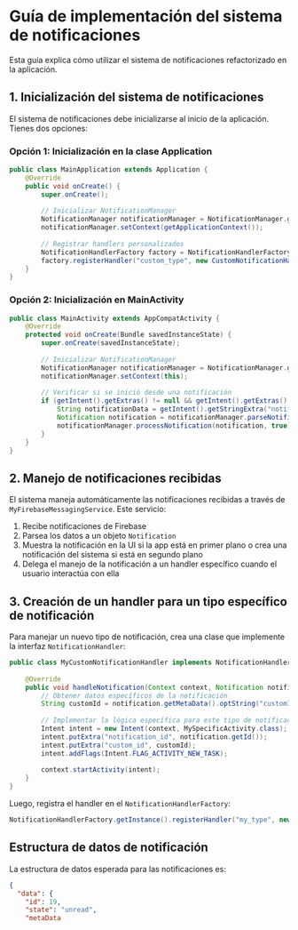 # Guía de implementación del sistema de notificaciones

Esta guía explica cómo utilizar el sistema de notificaciones refactorizado en la aplicación.

## 1. Inicialización del sistema de notificaciones

El sistema de notificaciones debe inicializarse al inicio de la aplicación. Tienes dos opciones:

### Opción 1: Inicialización en la clase Application

```java
public class MainApplication extends Application {
    @Override
    public void onCreate() {
        super.onCreate();
        
        // Inicializar NotificationManager
        NotificationManager notificationManager = NotificationManager.getInstance();
        notificationManager.setContext(getApplicationContext());
        
        // Registrar handlers personalizados
        NotificationHandlerFactory factory = NotificationHandlerFactory.getInstance();
        factory.registerHandler("custom_type", new CustomNotificationHandler());
    }
}
```

### Opción 2: Inicialización en MainActivity

```java
public class MainActivity extends AppCompatActivity {
    @Override
    protected void onCreate(Bundle savedInstanceState) {
        super.onCreate(savedInstanceState);
        
        // Inicializar NotificationManager
        NotificationManager notificationManager = NotificationManager.getInstance();
        notificationManager.setContext(this);
        
        // Verificar si se inició desde una notificación
        if (getIntent().getExtras() != null && getIntent().getExtras().containsKey("notification_data")) {
            String notificationData = getIntent().getStringExtra("notification_data");
            Notification notification = notificationManager.parseNotification(notificationData);
            notificationManager.processNotification(notification, true);
        }
    }
}
```

## 2. Manejo de notificaciones recibidas

El sistema maneja automáticamente las notificaciones recibidas a través de `MyFirebaseMessagingService`. Este servicio:

1. Recibe notificaciones de Firebase
2. Parsea los datos a un objeto `Notification`
3. Muestra la notificación en la UI si la app está en primer plano o crea una notificación del sistema si está en segundo plano
4. Delega el manejo de la notificación a un handler específico cuando el usuario interactúa con ella

## 3. Creación de un handler para un tipo específico de notificación

Para manejar un nuevo tipo de notificación, crea una clase que implemente la interfaz `NotificationHandler`:

```java
public class MyCustomNotificationHandler implements NotificationHandler {
    
    @Override
    public void handleNotification(Context context, Notification notification) {
        // Obtener datos específicos de la notificación
        String customId = notification.getMetaData().optString("customId", "");
        
        // Implementar la lógica específica para este tipo de notificación
        Intent intent = new Intent(context, MySpecificActivity.class);
        intent.putExtra("notification_id", notification.getId());
        intent.putExtra("custom_id", customId);
        intent.addFlags(Intent.FLAG_ACTIVITY_NEW_TASK);
        
        context.startActivity(intent);
    }
}
```

Luego, registra el handler en el `NotificationHandlerFactory`:

```java
NotificationHandlerFactory.getInstance().registerHandler("my_type", new MyCustomNotificationHandler());
```

## Estructura de datos de notificación

La estructura de datos esperada para las notificaciones es:

```json
{
  "data": {
    "id": 19,
    "state": "unread",
    "metaData

